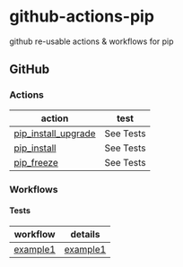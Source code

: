 # github-actions-pip

github re-usable actions &amp; workflows for pip

## GitHub

### Actions

| action                                                       | test      |
| ------------------------------------------------------------ | --------- |
| [pip_install_upgrade](./.github/actions/pip_install_upgrade) | See Tests |
| [pip_install](./.github/actions/pip_install)                 | See Tests |
| [pip_freeze](./.github/actions/pip_freeze)                   | See Tests |

### Workflows

#### Tests

| workflow                                           | details                       |
| -------------------------------------------------- | ----------------------------- |
| [example1](./.github/workflows/test__example1.yml) | [example1](./assets/example1) |
